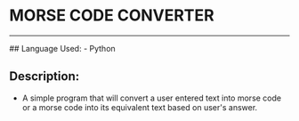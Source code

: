 # MORSE CODE CONVERTER
<hr>
## Language Used: 
- Python

## Description: 
- A simple program that will convert a user entered text into morse code or a morse code into its equivalent text
based on user's answer.

